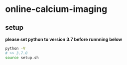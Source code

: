 # online-calcium-imaging

## setup
**please set python to version 3.7 before runnning below**
```bash
python -V
# >> 3.7.0
source setup.sh
```